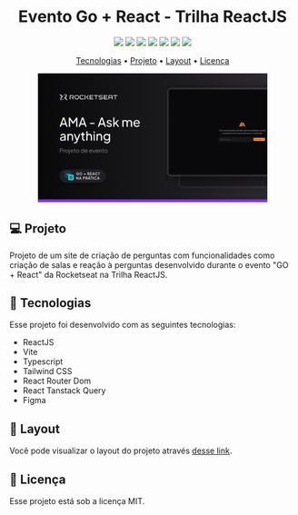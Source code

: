 <p align="center">
  <h1 align="center">Evento Go + React - Trilha ReactJS</h1>
</p>

<p align="center">
  <a alt="ReactJS">
    <img src="https://img.shields.io/badge/react-%2320232a.svg?style=for-the-badge&logo=react&logoColor=%2361DAFB" />
  </a>
  <a alt="Vite">
    <img src="https://img.shields.io/badge/Vite-646CFF.svg?style=for-the-badge&logo=Vite&logoColor=white" />
  </a>
  <a alt="TypeScript">
    <img src="https://img.shields.io/badge/typescript-%23007ACC.svg?style=for-the-badge&logo=typescript&logoColor=white" />
  </a>
  <a alt="TailwindCSS">
    <img src="https://img.shields.io/badge/TAILWINDCSS-%2338B2AC.svg?style=for-the-badge&logo=tailwind-css&logoColor=white" />
  </a>
  <a alt="React Router Dom">
    <img src="https://img.shields.io/badge/React%20Router-CA4245.svg?style=for-the-badge&logo=React-Router&logoColor=white" />
  </a>
  <a alt="React Tanstack Query">
    <img src="https://img.shields.io/badge/React%20Query-FF4154.svg?style=for-the-badge&logo=React-Query&logoColor=white" />
  </a>
  <a alt="Figma">
     <img src="https://img.shields.io/badge/Figma-F24E1E?logo=figma&logoColor=white&style=for-the-badge" />
  </a>
</p>

<p align="center">
  <a href="#tecnologias">Tecnologias</a> •
  <a href="#projeto">Projeto</a> •
  <a href="#layout">Layout</a> •  
  <a href="#licenca">Licença</a>
</p>

<p align="center">
  <img alt="Preview do projeto desenvolvido." src=".github/preview.png" width="80%">
</p>

## 💻 Projeto<a id="projeto"></a>

Projeto de um site de criação de perguntas com funcionalidades como criação de salas e reação à perguntas desenvolvido durante o evento "GO + React" da Rocketseat na Trilha ReactJS.

## 🚀 Tecnologias<a id="tecnologias"></a>

Esse projeto foi desenvolvido com as seguintes tecnologias:

- ReactJS
- Vite
- Typescript
- Tailwind CSS
- React Router Dom
- React Tanstack Query
- Figma

## 🔖 Layout<a id="layout"></a>

Você pode visualizar o layout do projeto através [desse link](https://www.figma.com/community/file/1402302237126862071).

## 📝 Licença<a id="licenca"></a>

Esse projeto está sob a licença MIT.
